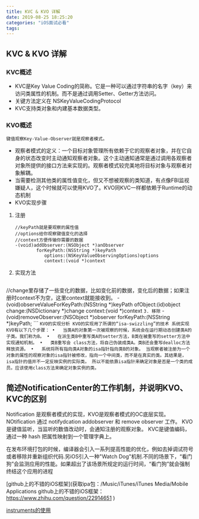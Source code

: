 ```yaml
---
title: KVC & KVO 详解
date: 2019-08-25 18:25:20
categories: "iOS面试必看"
tags:
---
```



## KVC & KVO 详解

### KVC概述

* KVC是Key Value Coding的简称。它是一种可以通过字符串的名字（key）来访问类属性的机制。而不是通过调用Setter、Getter方法访问。
* 关键方法定义在 NSKeyValueCodingProtocol
* KVC支持类对象和内建基本数据类型。

### KVO概述
`键值观察Key-Value-Observer就是观察者模式。`
* 观察者模式的定义：一个目标对象管理所有依赖于它的观察者对象，并在它自身的状态改变时主动通知观察者对象。这个主动通知通常是通过调用各观察者对象所提供的接口方法来实现的。观察者模式较完美地将目标对象与观察者对象解耦。
* 当需要检测其他类的属性值变化，但又不想被观察的类知道，有点像FBI监视嫌疑人，这个时候就可以使用KVO了。KVO同KVC一样都依赖于Runtime的动态机制
* KVO实现步骤
  
1. 注册
	```
	//keyPath就是要观察的属性值
	//options给你观察键值变化的选择
	//context方便传输你需要的数据
	-(void)addObserver:(NSObject *)anObserver 
	        forKeyPath:(NSString *)keyPath 
	           options:(NSKeyValueObservingOptions)options 
	           context:(void *)context
	```
 2. 实现方法
	```
//change里存储了一些变化的数据，比如变化前的数据，变化后的数据；如果注册时context不为空，这里context就能接收到。
-(void)observeValueForKeyPath:(NSString *)keyPath 
                     ofObject:(id)object
                       change:(NSDictionary *)change 
                      context:(void *)context
	```
 3. 移除
	```
		- (void)removeObserver:(NSObject *)observer forKeyPath:(NSString *)keyPath;
	```
`
KVO的实现分析
KVO的实现用了所谓的“isa-swizzling”的技术
系统实现KVO有以下几个步骤：
	•	当类A的对象第一次被观察的时候，系统会在运行期动态创建类A的子类。我们称为B。
	•	在派生类B中重写类A的setter方法，B类在被重写的setter方法中实现通知机制。
	•	类B重写会 class方法，将自己伪装成类A。类B还会重写dealloc方法释放资源。
	•	系统将所有指向类A对象的isa指针指向类B的对象。
当观察者被注册为一个对象的属性的观察对象的isa指针被修改，指向一个中间类，而不是在真实的类。其结果是，isa指针的值并不一定反映实例的实际类。
所以不能依靠isa指针来确定对象是否是一个类的成员。应该使用class方法来确定对象实例的类。
`

## 简述NotificationCenter的工作机制，并说明KVO、KVC的区别
Notification 是观察者模式的实现，KVO是观察者模式的OC底层实现。
NOtification 通过 notifydcation addobserver 和 remove observer 工作。
KVO是键值监听，当监听的数值改动时，会通知注册的观察对象。
KVC是键值编码，通过一种 hash 把属性映射到一个管理字典上。

在发布环境打包的时候，编译器会引入一系列提高性能的优化，例如去掉调试符号或者移除并重新组织代码.另iOS引入一种"Watch Dog"机制.不同的场景下，“看门狗”会监测应用的性能。如果超出了该场景所规定的运行时间，“看门狗”就会强制终结这个应用的进程

[github上的不错的iOS框架](获取ipa包：/Music/iTunes/iTunes Media/Mobile Applications
github上的不错的iOS框架： https://www.zhihu.com/question/22914651
)

[instruments的使用](https://segmentfault.com/a/1190000002568993)
